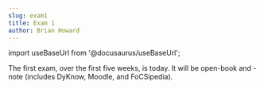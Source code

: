 ```yaml
---
slug: exam1
title: Exam 1
author: Brian Howard
---
```

import useBaseUrl from '@docusaurus/useBaseUrl';

The first exam, over the first five weeks, is today. It will be open-book and -note (includes DyKnow, Moodle, and FoCSipedia).
